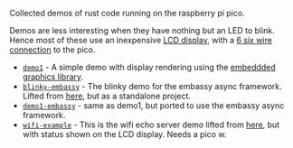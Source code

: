 Collected demos of rust code running on the raspberry pi pico.

Demos are less interesting when they have nothing but an LED to blink. Hence most of these 
use an inexpensive [LCD display][lcd], with a [6 six wire connection][wiring] to the pico.

* [`demo1`](./demo1) - A simple demo with display rendering using the [embeddded graphics library][embedg].
* [`blinky-embassy`](./blinky-embassy) - The blinky demo for the embassy async framework. Lifted from [here][embassyblink], but as a standalone project.
* [`demo1-embassy`](./demo1-embassy) - same as demo1, but ported to use the embassy async framework.
* [`wifi-example`](./wifi-example) - This is the wifi echo server demo lifted from [here][embassyblink], but with status shown on the LCD display. Needs a pico w.

[lcd]:http://www.lcdwiki.com/2.8inch_SPI_Module_ILI9341_SKU:MSP2807
[wiring]:schematics/demo1.pdf
[embedg]:https://docs.rs/embedded-graphics/latest/embedded_graphics
[embassyblink]:https://github.com/embassy-rs/embassy/blob/master/examples/rp/src/bin/blinky.rs
[cyw43demo]:https://github.com/embassy-rs/cyw43/tree/master/examples/rpi-pico-w
